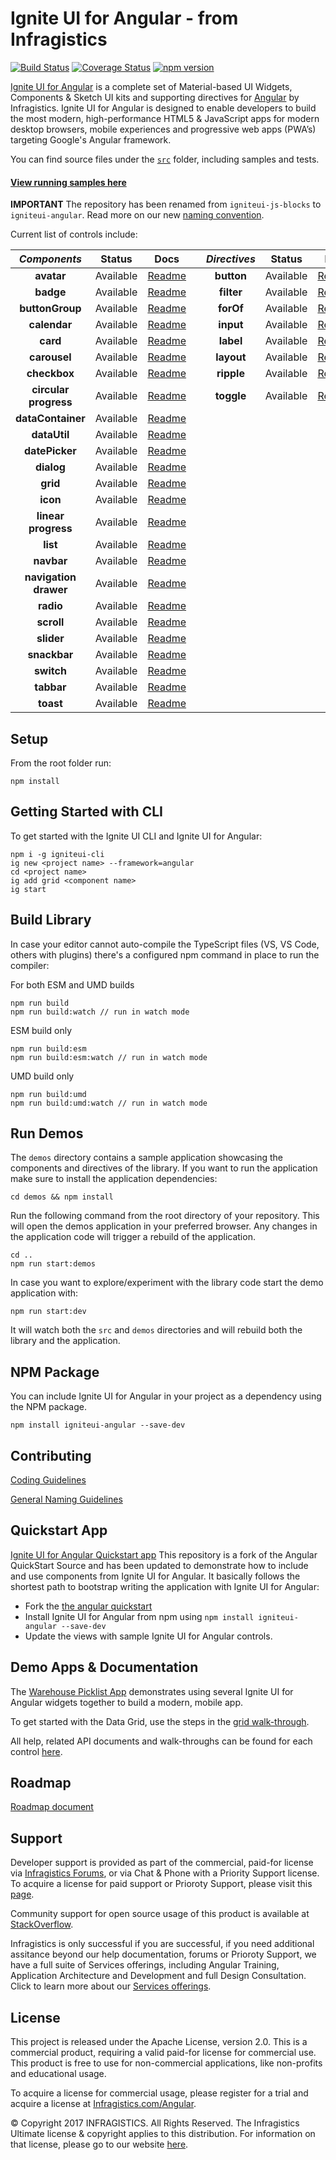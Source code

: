 # Ignite UI for Angular - from Infragistics

[![Build Status](https://travis-ci.org/IgniteUI/igniteui-angular.svg?branch=master)](https://travis-ci.org/IgniteUI/igniteui-angular)
[![Coverage Status](https://coveralls.io/repos/github/IgniteUI/igniteui-angular/badge.svg?branch=master)](https://coveralls.io/github/IgniteUI/igniteui-angular?branch=master)
[![npm version](https://badge.fury.io/js/igniteui-angular.svg)](https://badge.fury.io/js/igniteui-angular)

[Ignite UI for Angular](https://www.infragistics.com/products/ignite-ui-angular) is a complete set of Material-based UI Widgets, Components & Sketch UI kits and supporting directives for [Angular](https://angular.io/) by Infragistics.  Ignite UI for Angular is designed to enable developers to build the most modern, high-performance HTML5 & JavaScript apps for modern desktop browsers, mobile experiences and progressive web apps (PWA’s) targeting Google's Angular framework.  

You can find source files under the [`src`](https://github.com/IgniteUI/igniteui-angular/tree/master/src) folder, including samples and tests.

#### [**View running samples here**](https://www.infragistics.com/products/ignite-ui-angular/angular/components/grid.html)

**IMPORTANT** The repository has been renamed from `igniteui-js-blocks` to `igniteui-angular`. Read more on our new [naming convention](https://www.infragistics.com/community/blogs/b/infragistics/posts/ignite-ui-github-repo-name-changes). 

Current list of controls include:


| *Components*          | Status    | Docs                                                                                                           |     | *Directives*  | Status        | Docs                                                                                                      |
| :-:                   | :-:       | :-:                                                                                                            | :-: | :-:           | :-:           | :-:                                                                                                       |
| **avatar**            | Available | [Readme](https://github.com/IgniteUI/igniteui-angular/blob/master/src/avatar/README.md)                        |     | **button**    |     Available | [Readme](https://github.com/IgniteUI/igniteui-angular/blob/master/src/directives/button/README.md)        |
| **badge**             | Available | [Readme](https://github.com/IgniteUI/igniteui-angular/blob/master/src/badge/README.md)                         |     | **filter**    |     Available | [Readme](https://github.com/IgniteUI/igniteui-angular/blob/master/src/directives/filter/README-FILTER.md) |
| **buttonGroup**       | Available | [Readme](https://github.com/IgniteUI/igniteui-angular/blob/master/src/buttonGroup/README.md)                   |     | **forOf**     |     Available | [Readme](https://github.com/IgniteUI/igniteui-angular/blob/master/src/directives/for-of/README.md)        |
| **calendar**          | Available | [Readme](https://github.com/IgniteUI/igniteui-angular/tree/master/src/calendar/README.md)                      |     | **input**     |     Available | [Readme](https://github.com/IgniteUI/igniteui-angular/blob/master/src/directives/input/README.md)         |
| **card**              | Available | [Readme](https://github.com/IgniteUI/igniteui-angular/blob/master/src/card/README.md)                          |     | **label**     |     Available | [Readme](https://github.com/IgniteUI/igniteui-angular/blob/master/src/directives/label/README.md)         |
| **carousel**          | Available | [Readme](https://github.com/IgniteUI/igniteui-angular/blob/master/src/carousel/README.md)                      |     | **layout**    |     Available | [Readme](https://github.com/IgniteUI/igniteui-angular/blob/master/src/directives/layout/README.md)        |
| **checkbox**          | Available | [Readme](https://github.com/IgniteUI/igniteui-angular/blob/master/src/checkbox/README.md)                      |     | **ripple**    |     Available | [Readme](https://github.com/IgniteUI/igniteui-angular/blob/master/src/directives/ripple/README-RIPPLE.md) |
| **circular progress** | Available | [Readme](https://github.com/IgniteUI/igniteui-angular/blob/master/src/progressbar/README.md)                   |     | **toggle**    |     Available | [Readme](https://github.com/IgniteUI/igniteui-angular/blob/master/src/directives/toggle/README-TOGGLE.md) |
| **dataContainer**     | Available | [Readme](https://github.com/IgniteUI/igniteui-angular/blob/master/src/data-operations/README-DATACONTAINER.md) |     |               |               |                                                                                                           |
| **dataUtil**          | Available | [Readme](https://github.com/IgniteUI/igniteui-angular/blob/master/src/data-operations/README-DATAUTIL.md)      |     |               |               |                                                                                                           |
| **datePicker**        | Available | [Readme](https://github.com/IgniteUI/igniteui-angular/blob/master/src/date-picker/README.md)                   |     |               |               |                                                                                                           |
| **dialog**            | Available | [Readme](https://github.com/IgniteUI/igniteui-angular/blob/master/src/dialog/README.md)                        |     |               |               |                                                                                                           |
| **grid**              | Available | [Readme](https://github.com/IgniteUI/igniteui-angular/blob/master/src/grid/README.md)                          |     |               |               |                                                                                                           |
| **icon**              | Available | [Readme](https://github.com/IgniteUI/igniteui-angular/tree/master/src/icon/README.md)                          |     |               |               |                                                                                                           |
| **linear progress**   | Available | [Readme](https://github.com/IgniteUI/igniteui-angular/blob/master/src/progressbar/README.md)                   |     |               |               |                                                                                                           |
| **list**              | Available | [Readme](https://github.com/IgniteUI/igniteui-angular/blob/master/src/list/README.md)                          |     |               |               |                                                                                                           |
| **navbar**            | Available | [Readme](https://github.com/IgniteUI/igniteui-angular/blob/master/src/navbar/README.md)                        |     |               |               |                                                                                                           |
| **navigation drawer** | Available | [Readme](https://github.com/IgniteUI/igniteui-angular/blob/master/src/navigation-drawer/README.md)             |     |               |               |                                                                                                           |
| **radio**             | Available | [Readme](https://github.com/IgniteUI/igniteui-angular/blob/master/src/radio/README.md)                         |     |               |               |                                                                                                           |
| **scroll**            | Available | [Readme](https://github.com/IgniteUI/igniteui-angular/blob/master/src/scroll/README.md)                        |     |               |               |                                                                                                           |
| **slider**            | Available | [Readme](https://github.com/IgniteUI/igniteui-angular/blob/master/src/slider/README.md)                        |     |               |               |                                                                                                           |
| **snackbar**          | Available | [Readme](https://github.com/IgniteUI/igniteui-angular/blob/master/src/snackbar/README.md)                      |     |               |               |                                                                                                           |
| **switch**            | Available | [Readme](https://github.com/IgniteUI/igniteui-angular/blob/master/src/switch/README.md)                        |     |               |               |                                                                                                           |
| **tabbar**            | Available | [Readme](https://github.com/IgniteUI/igniteui-angular/blob/master/src/tabbar/README.md)                        |     |               |               |                                                                                                           |
| **toast**             | Available | [Readme](https://github.com/IgniteUI/igniteui-angular/blob/master/src/toast/README.md)                         |     |               |               |                                                                                                           |

## Setup
From the root folder run:

```
npm install
```

## Getting Started with CLI
To get started with the Ignite UI CLI and Ignite UI for Angular:

```
npm i -g igniteui-cli
ig new <project name> --framework=angular
cd <project name>
ig add grid <component name>
ig start
```

## Build Library
In case your editor cannot auto-compile the TypeScript files (VS, VS Code, others with plugins)
there's a configured npm command in place to run the compiler:

For both ESM and UMD builds
```
npm run build
npm run build:watch // run in watch mode
```

ESM build only
```
npm run build:esm
npm run build:esm:watch // run in watch mode
```

UMD build only
```
npm run build:umd
npm run build:umd:watch // run in watch mode
```

## Run Demos

The `demos` directory contains a sample application showcasing the components and directives of the library.
If you want to run the application make sure to install the application dependencies:
```
cd demos && npm install
```

Run the following command from the root directory of your repository.
This will open the demos application in your preferred browser. Any changes in the
application code will trigger a rebuild of the application.
```
cd ..
npm run start:demos
```

In case you want to explore/experiment with the library code start the demo application
with:
```
npm run start:dev
```
It will watch both the `src` and `demos` directories and will rebuild both the library and the application.

## NPM Package

You can include Ignite UI for Angular in your project as a dependency using the NPM package.

`npm install igniteui-angular --save-dev`

## Contributing
[Coding Guidelines](../../wiki//Coding-guidelines-for-Ignite-UI-JS-Blocks)

[General Naming Guidelines](../../wiki//General-Naming-Guidelines-for-Ignite-UI-JS-Blocks)


## Quickstart App
[Ignite UI for Angular Quickstart app](https://github.com/IgniteUI/igniteui-angular-quickstart)
This repository is a fork of the Angular QuickStart Source and has been updated to demonstrate how to include and use components from Ignite UI for Angular. It basically follows the shortest path to bootstrap writing the application with Ignite UI for Angular:

- Fork the [the angular quickstart](https://github.com/angular/quickstart)
- Install Ignite UI for Angular from npm using `npm install igniteui-angular --save-dev`
- Update the views with sample Ignite UI for Angular controls.

## Demo Apps & Documentation
The [Warehouse Picklist App](https://github.com/IgniteUI/warehouse-js-blocks) demonstrates using several Ignite UI for Angular widgets together to build a modern, mobile app.

To get started with the Data Grid, use the steps in the [grid walk-through](https://www.infragistics.com/angular-samples/components/grid.html).  

All help, related API documents and walk-throughs can be found for each control [here](https://www.infragistics.com/angular-samples/components/grid.html). 

## Roadmap
[Roadmap document](https://github.com/IgniteUI/igniteui-angular/blob/master/ROADMAP.md)

## Support
Developer support is provided as part of the commercial, paid-for license via [Infragistics Forums](https://www.infragistics.com/community/forums/), or via Chat & Phone with a Priority Support license.  To acquire a license for paid support or Prioroty Support, please visit this [page](https://www.infragistics.com/how-to-buy/product-pricing#developers).

Community support for open source usage of this product is available at [StackOverflow](https://stackoverflow.com/questions/tagged/ignite-ui-angular).

Infragistics is only successful if you are successful, if you need additional assitance beyond our help documentation, forums or Prioroty Support, we have a full suite of Services offerings, including Angular Training, Application Architecture and Development and full Design Consultation.  Click to learn more about our [Services offerings](https://www.infragistics.com/consulting#popular-services).

## License
This project is released under the Apache License, version 2.0.  This is a commercial product, requiring a valid paid-for license for commercial use.  This product is free to use for non-commercial applications, like non-profits and educational usage. 

To acquire a license for commercial usage, please register for a trial and acquire a license at [Infragistics.com/Angular](https://www.infragistics.com/products/ignite-ui-angular/getting-started).

© Copyright 2017 INFRAGISTICS. All Rights Reserved.  The Infragistics Ultimate license & copyright applies to this distribution.  For information on that license, please go to our website [here](https://www.infragistics.com/legal/license).



